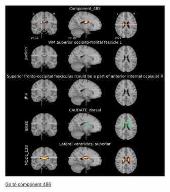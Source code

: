 


![485](preliminary/485.jpg "Component 485")

[Go to component 486](https://parietal-inria.github.io/MODL_atlas/1024/486 "Component 486")